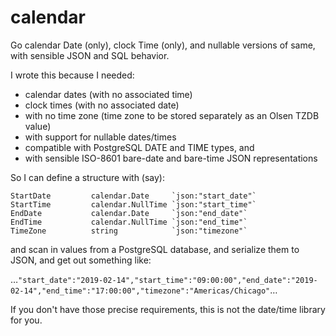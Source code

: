 # calendar

Go calendar Date (only), clock Time (only), and nullable versions of same, with sensible JSON and SQL behavior.

I wrote this because I needed:

 * calendar dates (with no associated time) 
 * clock times (with no associated date)
 * with no time zone (time zone to be stored separately as an Olsen TZDB value)
 * with support for nullable dates/times
 * compatible with PostgreSQL DATE and TIME types, and
 * with sensible ISO-8601 bare-date and bare-time JSON representations
 
So I can define a structure with (say):

```
StartDate         calendar.Date     `json:"start_date"`
StartTime         calendar.NullTime `json:"start_time"`
EndDate           calendar.Date     `json:"end_date"`
EndTime           calendar.NullTime `json:"end_time"`
TimeZone          string            `json:"timezone"`	
```

and scan in values from a PostgreSQL database, and serialize them to JSON, and get out something like:

…`"start_date":"2019-02-14","start_time":"09:00:00","end_date":"2019-02-14","end_time":"17:00:00","timezone":"Americas/Chicago"`…

If you don't have those precise requirements, this is not the date/time library for you.

